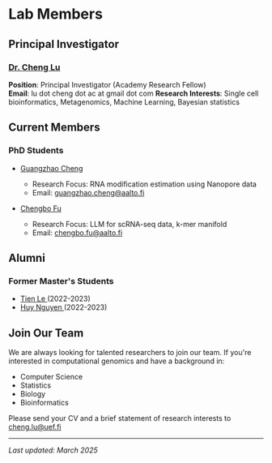 # Lab Members

## Principal Investigator

### [Dr. Cheng Lu](/people/cheng-lu)
**Position**: Principal Investigator (Academy Research Fellow)  
**Email**: lu dot cheng dot ac at gmail dot com
**Research Interests**: Single cell bioinformatics, Metagenomics, Machine Learning, Bayesian statistics

## Current Members

<!--
### Postdoctoral Researchers
- [Dr. John Doe](/people/john-doe)
  - Research Focus: Single-cell RNA-seq Analysis
  - Email: john.doe@uef.fi
-->

### PhD Students

<!--
- [Jane Smith](/people/jane-smith)
  - Research Focus: Metagenomics
  - Email: jane.smith@uef.fi

- [Mike Johnson](/people/mike-johnson)
  - Research Focus: Epigenetics
  - Email: mike.johnson@uef.fi
-->

- [Guangzhao Cheng](/people/guangzhao-cheng)
  - Research Focus: RNA modification estimation using Nanopore data
  - Email: guangzhao.cheng@aalto.fi

- [Chengbo Fu](/people/chengbo-fu)
  - Research Focus: LLM for scRNA-seq data, k-mer manifold
  - Email: chengbo.fu@aalto.fi

<!--
### Master's Students
- [Sarah Wilson](/people/sarah-wilson)
  - Research Focus: Machine Learning in Genomics
  - Email: sarah.wilson@uef.fi
-->

## Alumni

### Former Master's Students
- [Tien Le ]()(2022-2023) 
- [Huy Nguyen ]()(2022-2023) 

## Join Our Team

We are always looking for talented researchers to join our team. If you're interested in computational genomics and have a background in:

- Computer Science
- Statistics
- Biology
- Bioinformatics

Please send your CV and a brief statement of research interests to cheng.lu@uef.fi

---
*Last updated: March 2025*
